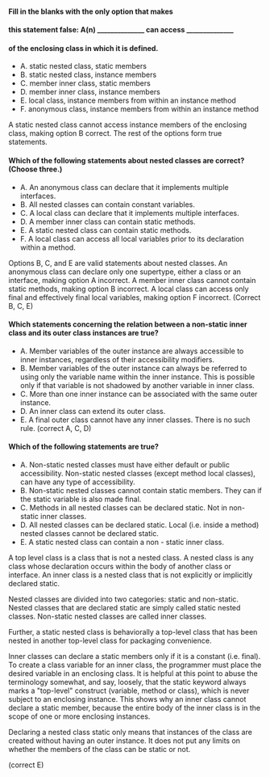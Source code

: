 #### Fill in the blanks with the only option that makes
#### this statement false: A(n) ______________ can access ______________
#### of the enclosing class in which it is defined.
* A. static nested class, static members
* B. static nested class, instance members
* C. member inner class, static members
* D. member inner class, instance members
* E. local class, instance members from within an instance method
* F. anonymous class, instance members from within an instance method

A static nested class cannot access instance members
of the enclosing class, making option B correct.
The rest of the options form true statements.

#### Which of the following statements about nested classes are correct? (Choose three.)
* A. An anonymous class can declare that it implements multiple interfaces.
* B. All nested classes can contain constant variables.
* C. A local class can declare that it implements multiple interfaces.
* D. A member inner class can contain static methods.
* E. A static nested class can contain static methods.
* F. A local class can access all local variables prior to its declaration within a method.

Options B, C, and E are valid statements about nested classes.
An anonymous class can declare only one supertype, either a class or an interface,
making option A incorrect. A member inner class cannot contain static methods,
making option B incorrect.
A local class can access only final and effectively final local variables,
making option F incorrect. (Correct B, C, E)

#### Which statements concerning the relation between a non-static inner class and its outer class instances are true?
* A. Member variables of the outer instance are always accessible to inner instances, regardless of their accessibility modifiers.
* B. Member variables of the outer instance can always be referred to using only the variable name within the inner instance.
    This is possible only if that variable is not shadowed by another variable in inner class.
* C. More than one inner instance can be associated with the same outer instance.
* D. An inner class can extend its outer class.
* E. A final outer class cannot have any inner classes.
    There is no such rule.
(correct A, C, D)

#### Which of the following statements are true?
* A. Non-static nested classes must have either default or public accessibility.
    Non-static nested classes (except method local classes), can have any type of accessibility.
* B. Non-static nested classes cannot contain static members.
    They can if the static variable is also made final.
* C. Methods in all nested classes can be declared static.
    Not in non-static inner classes.
* D. All nested classes can be declared static.
    Local (i.e. inside a method) nested classes cannot be declared static.
* E. A static nested class can contain a non - static inner class.


A top level class is a class that is not a nested class.
A nested class is any class whose declaration occurs within the body of another class or interface.
An inner class is a nested class that is not explicitly or implicitly declared static.

Nested classes are divided into two categories: static and non-static.
Nested classes that are declared static are simply called static nested classes.
Non-static nested classes are called inner classes.

Further, a static nested class is behaviorally a top-level class
that has been nested in another top-level class for packaging convenience.

Inner classes can declare a static members only if it is a constant (i.e. final).
To create a class variable for an inner class, the programmer must place the desired variable
in an enclosing class. It is helpful at this point to abuse the terminology somewhat, and say,
loosely, that the static keyword always marks a "top-level" construct (variable, method or class),
which is never subject to an enclosing instance. This shows why an inner class cannot declare a static member,
because the entire body of the inner class is in the scope of one or more enclosing instances.

Declaring a nested class static only means that instances of the class are created without having an outer instance.
It does not put any limits on whether the members of the class can be static or not.

(correct E)
